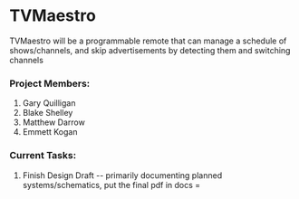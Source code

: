 # TVMaestro
TVMaestro will be a programmable remote that can manage a schedule of shows/channels, and skip advertisements by detecting them and switching channels

### Project Members:
1. Gary Quilligan
2. Blake Shelley
3. Matthew Darrow
4. Emmett Kogan

### Current Tasks:
1. Finish Design Draft -- primarily documenting planned systems/schematics, put the final pdf in docs =
